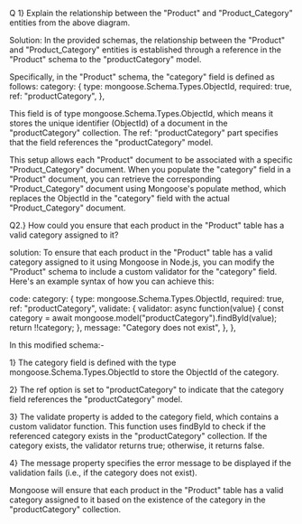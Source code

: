 Q 1} Explain the relationship between the "Product" and "Product_Category" entities from the above diagram.

Solution: In the provided schemas, the relationship between the "Product" and "Product_Category" entities is established through a reference in the "Product" schema to the "productCategory" model.

Specifically, in the "Product" schema, the "category" field is defined as follows: category: { type: mongoose.Schema.Types.ObjectId, required: true, ref: "productCategory", },

This field is of type mongoose.Schema.Types.ObjectId, which means it stores the unique identifier (ObjectId) of a document in the "productCategory" collection. The ref: "productCategory" part specifies that the field references the "productCategory" model.

This setup allows each "Product" document to be associated with a specific "Product_Category" document. When you populate the "category" field in a "Product" document, you can retrieve the corresponding "Product_Category" document using Mongoose's populate method, which replaces the ObjectId in the "category" field with the actual "Product_Category" document.

Q2.} How could you ensure that each product in the "Product" table has a valid category assigned to it?

solution: To ensure that each product in the "Product" table has a valid category assigned to it using Mongoose in Node.js, you can modify the "Product" schema to include a custom validator for the "category" field. Here's an example syntax of how you can achieve this:

code: category: { type: mongoose.Schema.Types.ObjectId, required: true, ref: "productCategory", validate: { validator: async function(value) { const category = await mongoose.model("productCategory").findById(value); return !!category; }, message: "Category does not exist", }, },

In this modified schema:-

1} The category field is defined with the type mongoose.Schema.Types.ObjectId to store the ObjectId of the category.

2} The ref option is set to "productCategory" to indicate that the category field references the "productCategory" model.

3} The validate property is added to the category field, which contains a custom validator function. This function uses findById to check if the referenced category exists in the "productCategory" collection. If the category exists, the validator returns true; otherwise, it returns false.

4} The message property specifies the error message to be displayed if the validation fails (i.e., if the category does not exist).

Mongoose will ensure that each product in the "Product" table has a valid category assigned to it based on the existence of the category in the "productCategory" collection.
